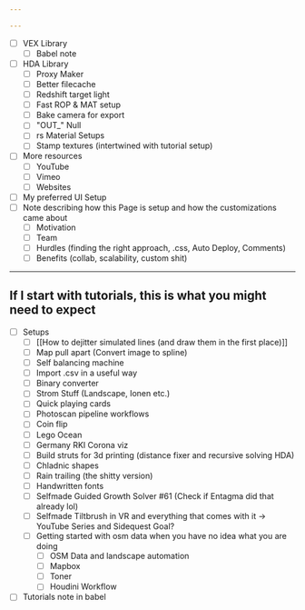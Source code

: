 ```yaml
---

---
```



- [ ] VEX Library
	- [ ] Babel note
- [ ] HDA Library
	- [ ] Proxy Maker
	- [ ] Better filecache
	- [ ] Redshift target light
	- [ ] Fast ROP & MAT setup
	- [ ] Bake camera for export
	- [ ] "OUT_" Null
	- [ ] rs Material Setups
	- [ ] Stamp textures (intertwined with tutorial setup)
- [ ] More resources
	- [ ] YouTube
	- [ ] Vimeo
	- [ ] Websites
- [ ] My preferred UI Setup
- [ ] Note describing how this Page is setup and how the customizations came about
	- [ ] Motivation
	- [ ] Team
	- [ ] Hurdles (finding the right approach, .css, Auto Deploy, Comments) 
	- [ ] Benefits (collab, scalability, custom shit) 

---
## If I start with tutorials, this is what you might need to expect
- [ ] Setups
	- [ ] [[How to dejitter simulated lines (and draw them in the first place)]]
	- [ ] Map pull apart (Convert image to spline)
	- [ ] Self balancing machine
	- [ ] Import .csv in a useful way
	- [ ] Binary converter
	- [ ] Strom Stuff (Landscape, Ionen etc.)
	- [ ] Quick playing cards
	- [ ] Photoscan pipeline workflows
	- [ ] Coin flip
	- [ ] Lego Ocean
	- [ ] Germany RKI Corona viz
	- [ ] Build struts for 3d printing (distance fixer and recursive solving HDA)
	- [ ] Chladnic shapes
	- [ ] Rain trailing (the shitty version)
	- [ ] Handwritten fonts
	- [ ] Selfmade Guided Growth Solver #61 (Check if Entagma did that already lol)
	- [ ] Selfmade Tiltbrush in VR and everything that comes with it -> YouTube Series and Sidequest Goal?
	- [ ] Getting started with osm data when you have no idea what you are doing
		- [ ] OSM Data and landscape automation
		- [ ] Mapbox
		- [ ] Toner
		- [ ] Houdini Workflow 
- [ ] Tutorials note in babel